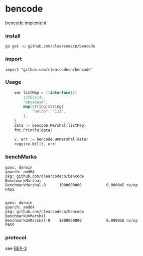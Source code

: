 # bencode
bencode implement


### install 

```
go get -u github.com/clearcodecn/bencode
```


### import 

```
import "github.com/clearcodecn/bencode"

```

### Usage 

```go 
	var listMap = []interface{}{
		12563214,
		"absadasd",
		map[string]string{
			"hello": "111",
		},
	}
	data := bencode.Marshal(listMap)
	fmt.Println(data)

	v, err := bencode.UnMarshal(data)
	require.Nil(t, err)

```

### benchMarks

```
goos: darwin
goarch: amd64
pkg: github.com/clearcodecn/bencode
BenchmarkMarshal
BenchmarkMarshal-8   	1000000000	         0.000045 ns/op
PASS


goos: darwin
goarch: amd64
pkg: github.com/clearcodecn/bencode
BenchmarkUnMarshal
BenchmarkUnMarshal-8   	1000000000	         0.000016 ns/op
PASS

```

### protocol

see [BEP-3](http://www.bittorrent.org/beps/bep_0003.html)


